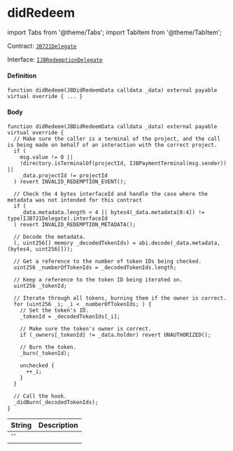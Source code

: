 # didRedeem

import Tabs from '@theme/Tabs';
import TabItem from '@theme/TabItem';

Contract: [`JB721Delegate`](/dev/api/contracts/or-delegates/or-abstract/jb721delegate/)

Interface: [`IJBRedemptionDelegate`](/dev/api/interfaces/ijbredemptiondelegate)

<Tabs>
<TabItem value="Step by step" label="Step by step">

#### Definition

```
function didRedeem(JBDidRedeemData calldata _data) external payable virtual override { ... }
```

#### Body

</TabItem>

<TabItem value="Code" label="Code">

```
function didRedeem(JBDidRedeemData calldata _data) external payable virtual override {
  // Make sure the caller is a terminal of the project, and the call is being made on behalf of an interaction with the correct project.
  if (
    msg.value != 0 ||
    !directory.isTerminalOf(projectId, IJBPaymentTerminal(msg.sender)) ||
    _data.projectId != projectId
  ) revert INVALID_REDEMPTION_EVENT();

  // Check the 4 bytes interfaceId and handle the case where the metadata was not intended for this contract
  if (
    _data.metadata.length < 4 || bytes4(_data.metadata[0:4]) != type(IJB721Delegate).interfaceId
  ) revert INVALID_REDEMPTION_METADATA();

  // Decode the metadata.
  (, uint256[] memory _decodedTokenIds) = abi.decode(_data.metadata, (bytes4, uint256[]));

  // Get a reference to the number of token IDs being checked.
  uint256 _numberOfTokenIds = _decodedTokenIds.length;

  // Keep a reference to the token ID being iterated on.
  uint256 _tokenId;

  // Iterate through all tokens, burning them if the owner is correct.
  for (uint256 _i; _i < _numberOfTokenIds; ) {
    // Set the token's ID.
    _tokenId = _decodedTokenIds[_i];

    // Make sure the token's owner is correct.
    if (_owners[_tokenId] != _data.holder) revert UNAUTHORIZED();

    // Burn the token.
    _burn(_tokenId);

    unchecked {
      ++_i;
    }
  }

  // Call the hook.
  _didBurn(_decodedTokenIds);
}
```

</TabItem>

<TabItem value="Errors" label="Errors">

|String|Description|
|-|-|
|**``**||

</TabItem>

<TabItem value="Bug bounty" label="Bug bounty">

</TabItem>
</Tabs>

